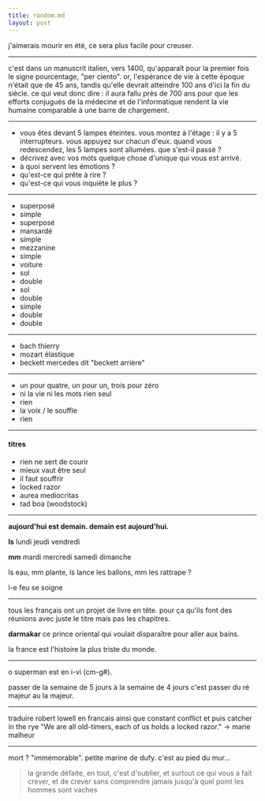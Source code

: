 ```yaml
---
title: random.md
layout: post
---
```



j'aimerais mourir en été, ce sera plus facile pour creuser.

---

c'est dans un manuscrit italien, vers 1400, qu'apparaît pour la premier fois le signe pourcentage, "per ciento".
or, l'espérance de vie à cette époque n'était que de 45 ans, tandis qu'elle devrait atteindre 100 ans d'ici la fin du siècle.
ce qui veut donc dire : il aura fallu près de 700 ans pour que les efforts conjugués de la médecine et de l'informatique rendent la vie humaine comparable à une barre de chargement.

---

- vous êtes devant 5 lampes éteintes. vous montez à l'étage : il y a 5 interrupteurs. vous appuyez sur chacun d'eux. quand vous redescendez, les 5 lampes sont allumées. que s'est-il passé ?
- décrivez avec vos mots quelque chose d'unique qui vous est arrivé.
- à quoi servent les émotions ?
- qu'est-ce qui prête à rire ?
- qu'est-ce qui vous inquiète le plus ?

---

- superposé
- simple
- superposé
- mansardé
- simple
- mezzanine
- simple
- voiture
- sol
- double
- sol
- double
- simple
- double
- double

---

- bach thierry
- mozart élastique
- beckett mercedes dit "beckett arrière"

---

- un pour quatre, un pour un, trois pour zéro
- ni la vie ni les mots rien seul
- rien
- la voix / le souffle
- rien

---

#### titres

- rien ne sert de courir
- mieux vaut être seul
- il faut souffrir
- locked razor
- aurea mediocritas
- tad boa (woodstock)

---

**aujourd'hui est demain. demain est aujourd'hui.**

**ls** lundi jeudi vendredi

**mm** mardi mercredi samedi dimanche

ls eau, mm plante, ls lance les ballons, mm les rattrape ?

l-e feu se soigne

---

tous les français ont un projet de livre en tête. pour ça qu'ils font des réunions avec juste le titre mais pas les chapitres.

**darmakar** ce prince oriental qui voulait disparaître pour aller aux bains.

la france est l'histoire la plus triste du monde.

---

o superman est en i-vi (cm-g#).

passer de la semaine de 5 jours à la semaine de 4 jours
c'est passer du ré majeur au la majeur.

---

traduire robert lowell en francais
ainsi que constant conflict
et puis catcher in the rye
"We are all old-timers,
each of us holds a locked razor." -> marie malheur

---

mort ? "immémorable". petite marine de dufy. c'est au pied du mur...

> la grande défaite, en tout,
> c'est d'oublier, et surtout ce qui vous a fait crever,
> et de crever sans comprendre jamais jusqu'à quel point les hommes sont vaches
